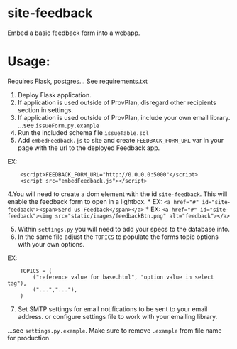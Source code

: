 site-feedback
=============
Embed a basic feedback form into a webapp.


Usage:
=============
Requires Flask, postgres... See requirements.txt

1. Deploy Flask application. 
2. If application is used outside of ProvPlan, disregard other recipients section in settings.
3. If application is used outside of ProvPlan, include your own email library. ...see ```issueForm.py.example```
2. Run the included schema file ``` issueTable.sql ``` 
3. Add ```embedFeedback.js``` to site and create ```FEEDBACK_FORM_URL``` var in your page with the url to the deployed Feedback app.

EX:

```
	<script>FEEDBACK_FORM_URL="http://0.0.0.0:5000"</script>
 	<script src="embedFeedback.js"></script>
```

4.You will need to create a dom element with the id ```site-feedback```. This will enable the feedback form to open in a lightbox.
	* EX: ```<a href="#" id="site-feedback"><span>Send us Feedback</span></a>``` 
	* EX: ```<a href="#" id="site-feedback"><img src="static/images/feedbackBtn.png" alt="feedback"></a>```

5. Within ```settings.py``` you will need to add your specs to the database info.
6. In the same file adjust the ```TOPICS``` to populate the forms topic options with your own options.

EX:

```
	TOPICS = (
		("reference value for base.html", "option value in select tag"),
		("...","..."),
	)
```
7. Set SMTP settings for email notifications to be sent to your email address. or configure settings file to work with your emailing library.

...see ```settings.py.example```. Make sure to remove ```.example``` from file name for production.

